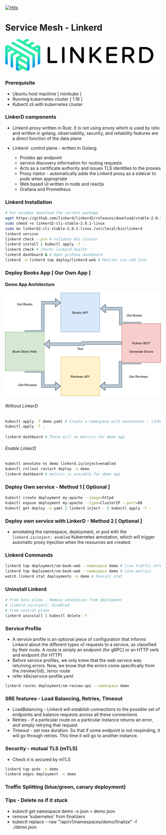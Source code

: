 [![Hits](https://hits.seeyoufarm.com/api/count/incr/badge.svg?url=https%3A%2F%2Fgithub.com%2Fakilans%2Fservice-mesh%2Ftree%2Fmain%2Flinkerd&count_bg=%2379C83D&title_bg=%23555555&icon=&icon_color=%23E7E7E7&title=hits&edge_flat=false)](https://hits.seeyoufarm.com)

# Service Mesh - Linkerd
  
  ![LinkerD Logo ](https://github.com/akilans/service-mesh/blob/main/images/Linkerd_logo.png?raw=true)

### Prerequisite

- Ubuntu host machine [ minikube ]
- Running kubernetes cluster [ 1.18 ]
- Kubectl cli with kubernetes cluster

### LinkerD components

- Linkerd-proxy written in Rust. It is not using envoy which is used by istio and written in golang. observability, security, and reliability features are a direct function of the data plane 

- Linkerd- control plane - written in Golang
    - Proides api endpoint
    - service discovery information for routing requests
    - Acts as a certificate authority and issues TLS identities to the proxies
    - Proxy injetor - automatically adds the Linkerd proxy as a sidecar to pods when appropriate
    - Web based UI written in node and reactjs
    - Grafana and Prometheus

### Linkerd Installation

```bash
# For windows download the correct package
wget https://github.com/linkerd/linkerd2/releases/download/stable-2.8.1/linkerd2-cli-stable-2.8.1-linux
sudo chmod +x linkerd2-cli-stable-2.8.1-linux
sudo mv linkerd2-cli-stable-2.8.1-linux /usr/local/bin/linkerd
linkerd version
linkerd check --pre # validate kbs cluster
linkerd install | kubectl apply -f -
linkerd check # checks linkerd health
linkerd dashboard & # Open grafana dashboard
linkerd -n linkerd top deploy/linkerd-web # Monitor via cmd line
```

### Deploy Books App [ Our Own App ]

#### Demo App Architecture

![Books Store Web - Books API - Reviews API - Python BOT ](https://github.com/akilans/service-mesh/blob/main/images/svc-mesh.png?raw=true)

###### Without LinkerD
```bash
kubectl apply -f demo.yaml # Create a namespace with annotaions : linkerd.io/inject: enabled
kubectl apply -f .

linkerd dashboard # There will no metrics for demo app
```

###### Enable LinkerD
```bash
kubectl annotate ns demo linkerd.io/inject=enabled
kubectl rollout restart deploy -n demo
linkerd dashboard # metrics is avaiable for demo app
```

### Deploy Own service - Method 1 [ Optional ]

```bash
kubectl create deployment my-apache --image=httpd
kubectl expose deployment my-apache --type=ClusterIP --port=80
kubectl get deploy -o yaml | linkerd inject - | kubectl apply -f -
```

### Deploy own service with LinkerD - Method 2 [ Optional ]

- annotating the namespace, deployment, or pod with the `linkerd.io/inject: enabled` Kubernetes annotation, which will trigger automatic proxy injection when the resources are created.

### Linkerd Commands
```bash
linkerd tap deployment/sm-book-web --namespace demo # live traffic stream 
linkerd top deployment/sm-book-web --namespace demo # live metrics
watch linkerd stat deployments -n demo # Overall stat
```

### Uninstall Linkerd

```bash
# From Data plane - Remove annotation from deployment
# linkerd.io/inject: disabled
# From control plane
linkerd uninstall | kubectl delete -f -
```

### Service Profile
- A service profile is an optional piece of configuration that informs Linkerd about the different types of requests to a service, as classified by their route. A route is simply an endpoint (for gRPC) or an HTTP verb and endpoint (for HTTP)
-  Before service profiles, we only knew that the web service was returning errors. Now, we know that the errors come specifically from the /review/{id}, /error route
- refer k8s/service-profile.yaml

```bash
linkerd routes deployment/sm-review-api --namespace demo
```

### SRE features - Load Balancing, Retries, Timeout
- LoadBalancing - Linkerd will establish connections to the possible set of endpoints and balance requests across all these connections
- Retries - if a particular route on a particular instance returns an error, and simply retrying that request 
- Timeout - set max duration. So that if some endpoint is not respinding, it will go through retries. This time it will go to another instance.


### Security - mutual TLS (mTLS) 

- Check it is secured by mTLS

```bash
linkerd tap pods -n demo
linkerd edges deployment -n demo
```

### Traffic Splitting (blue/green, canary deployment)



### Tips - Delete ns if it stuck

- kubectl get namespace demo -o json > demo.json
- remove 'kubernetes' from finalizers
- kubectl replace --raw "/api/v1/namespaces/demo/finalize" -f ./demo.json
